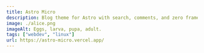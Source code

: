 ```yaml
---
title: Astro Micro
description: Blog theme for Astro with search, comments, and zero frameworks.
image: ./alice.png
imageAlt: Eggs, larva, pupa, adult.
tags: ["webdev", "linux"]
url: https://astro-micro.vercel.app/
---
```


